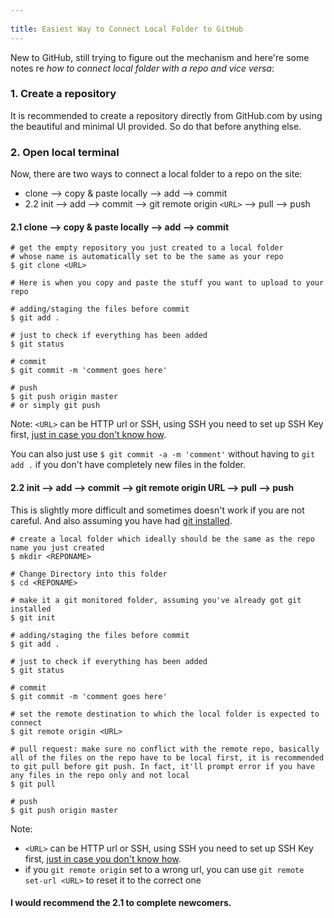 ```yaml
---
 
title: Easiest Way to Connect Local Folder to GitHub
--- 
```

New to GitHub, still trying to figure out the mechanism and here're some notes re _how to connect local folder with a repo and vice versa_:

### 1. Create a repository
It is recommended to create a repository directly from GitHub.com by using the beautiful and minimal UI provided. So do that before anything else.

### 2. Open local terminal
Now, there are two ways to connect a local folder to a repo on the site:
* clone --> copy & paste locally --> add --> commit
* 2.2 init --> add --> commit --> git remote origin `<URL>` --> pull --> push

#### 2.1 clone --> copy & paste locally --> add --> commit

```shell
# get the empty repository you just created to a local folder 
# whose name is automatically set to be the same as your repo
$ git clone <URL>

# Here is when you copy and paste the stuff you want to upload to your repo

# adding/staging the files before commit
$ git add .

# just to check if everything has been added
$ git status

# commit
$ git commit -m 'comment goes here'

# push
$ git push origin master
# or simply git push
```
Note: `<URL>` can be HTTP url or SSH, using SSH you need to set up SSH Key first, [just in case you don't know how](https://ld8.github.io/blog/SSH_Key_Set_Up/).

You can also just use `$ git commit -a -m 'comment'` without having to `git add .` if you don't have completely new files in the folder.

#### 2.2 init --> add --> commit --> git remote origin URL --> pull --> push
This is slightly more difficult and sometimes doesn't work if you are not careful.
And also assuming you have had [git installed](https://git-scm.com/downloads).
```shell
# create a local folder which ideally should be the same as the repo name you just created
$ mkdir <REPONAME>

# Change Directory into this folder
$ cd <REPONAME>

# make it a git monitored folder, assuming you've already got git installed
$ git init

# adding/staging the files before commit
$ git add .

# just to check if everything has been added
$ git status

# commit
$ git commit -m 'comment goes here'

# set the remote destination to which the local folder is expected to connect
$ git remote origin <URL>

# pull request: make sure no conflict with the remote repo, basically all of the files on the repo have to be local first, it is recommended to git pull before git push. In fact, it'll prompt error if you have any files in the repo only and not local
$ git pull

# push
$ git push origin master
```
Note: 
* `<URL>` can be HTTP url or SSH, using SSH you need to set up SSH Key first, [just in case you don't know how](https://ld8.github.io/blog/SSH_Key_Set_Up/).
* if you `git remote origin` set to a wrong url, you can use `git remote set-url <URL>` to reset it to the correct one

#### I would recommend the 2.1 to complete newcomers.
